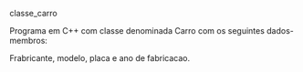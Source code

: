 

classe_carro

Programa em C++ com classe denominada Carro com os seguintes dados-membros:

Frabricante, modelo, placa e ano de fabricacao.
